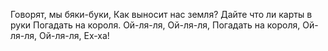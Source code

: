 Говорят, мы бяки-буки,
Как выносит нас земля?
Дайте что ли карты в руки
Погадать на короля.
Ой-ля-ля, Ой-ля-ля,
Погадать на короля,
Ой-ля-ля, Ой-ля-ля,
Ех-ха!